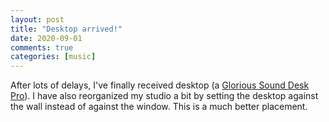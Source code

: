 ```yaml
---
layout: post
title: "Desktop arrived!"
date: 2020-09-01
comments: true
categories: [music]
---
```


After lots of delays, I've finally received desktop (a [Glorious Sound Desk Pro](https://www.glorious.de/glorious-sound-desk-pro-black)). I have also reorganized my studio a bit by setting the desktop against the wall instead of against the window. This is a much better placement.
